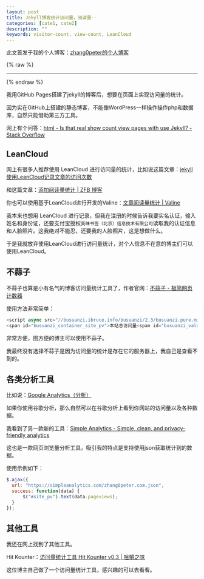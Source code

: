 ```yaml
---
layout: post
title: Jekyll博客统计访问量，阅读量--
categories: [cate1, cate2]
description: ""
keywords: visitor-count, view-count, LeanCloud
---
```


此文首发于我的个人博客：[zhang0peter的个人博客](https://zhang0peter.com)         

{% raw %}
***          
{% endraw %}


我用GitHub Pages搭建了jekyll的博客后，想要在页面上实现访问量的统计。

因为实在GitHub上搭建的静态博客，不能像WordPress一样操作操作php和数据库，自然只能借助第三方工具。

网上有个问答：[html - Is that real show count view pages with use Jekyll? - Stack Overflow](https://stackoverflow.com/questions/51075898/is-that-real-show-count-view-pages-with-use-jekyll)

## LeanCloud

网上有很多人推荐使用 LeanCloud 进行访问量的统计，比如说这篇文章：[jekyll使用LeanCloud记录文章的访问次数](https://priesttomb.github.io/%E6%97%A5%E5%B8%B8/2017/11/06/jekyll%E4%BD%BF%E7%94%A8LeanCloud%E8%AE%B0%E5%BD%95%E6%96%87%E7%AB%A0%E7%9A%84%E8%AE%BF%E9%97%AE%E6%AC%A1%E6%95%B0/)    

和这篇文章：[添加阅读量统计 | ZFB 博客](https://blog.whuzfb.cn/blog/2019/01/05/blog_reading_counter/)

你也可以使用基于LeanCloud进行开发的Valine：[文章阅读量统计 | Valine](https://valine.js.org/visitor.html)

我本来也想用 LeanCloud 进行记录，但我在注册的时候告诉我要实名认证，输入姓名和身份证，还要支付宝授权`美味书签（北京）信息技术有限公司`读取我的认证信息和人脸照片。这我绝对不能忍，还要我的人脸照片，这是想做什么。

于是我就放弃使用LeanCloud进行访问量统计，对个人信息不在意的博主们可以使用LeanCloud。

## 不蒜子
不蒜子也算是小有名气的博客访问量统计工具了，作者官网：[不蒜子 - 极简网页计数器](https://busuanzi.ibruce.info/)

使用方法非常简单：
```js
<script async src="//busuanzi.ibruce.info/busuanzi/2.3/busuanzi.pure.mini.js"></script>
<span id="busuanzi_container_site_pv">本站总访问量<span id="busuanzi_value_site_pv"></span>次</span>
```

非常方便，图方便的博主可以使用不蒜子。

我最终没有选择不蒜子是因为访问量的统计是存在它的服务器上，我自己是查看不到的。

## 各类分析工具

比如说：[Google Analytics（分析）](https://analytics.google.com/)

如果你使用谷歌分析，那么自然可以在谷歌分析上看到你网站的访问量以及各种数据。

我看到了另一款新的工具：[Simple Analytics - Simple, clean, and privacy-friendly analytics](https://simpleanalytics.com)

这也是一款网页浏览量分析工具，吸引我的特点是支持使用json获取统计到的数据。

使用示例如下：
```js
$.ajax({
  url: "https://simpleanalytics.com/zhang0peter.com.json",
  success: function(data) {
      $("#site_pv").text(data.pageviews);
  }
});
```

## 其他工具

我还在网上找到了其他工具。

Hit Kounter：[访问量统计工具 Hit Kounter v0.3 | 咀嚼之味](https://jerryzou.com/posts/introduction-to-hit-kounter-lc/)

这位博主自己做了一个访问量统计工具，感兴趣的可以去看看。

